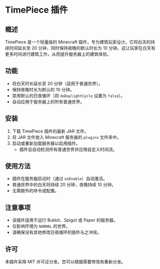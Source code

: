 # TimePiece 插件

## 概述
TimePiece 是一个轻量级的 Minecraft 插件，专为建筑玩家设计。它将白天的持续时间延长至 20 分钟，同时保持夜晚的默认时长为 10 分钟。这让玩家在白天有更多时间进行建筑工作，从而提升服务器上的建筑体验。

## 功能
- 将白天时长延长至 20 分钟（适用于普通世界）。
- 保持夜晚时长为默认的 10 分钟。
- 禁用默认的日夜循环（将 `doDaylightCycle` 设置为 `false`）。
- 自动应用于服务器上的所有普通世界。

## 安装
1. 下载 TimePiece 插件的最新 JAR 文件。
2. 将 JAR 文件放入 Minecraft 服务器的 `plugins` 文件夹中。
3. 启动或重新加载服务器以启用插件。
   - 插件会自动检测所有普通世界并应用自定义时间流。

## 使用方法
- 插件在服务器启动时（通过 `onEnable`）自动激活。
- 普通世界中的白天将持续 20 分钟，夜晚持续 10 分钟。
- 无需额外的命令或配置。

## 注意事项
- 该插件适用于运行 Bukkit、Spigot 或 Paper 的服务器。
- 仅影响环境为 `NORMAL` 的世界。
- 请确保没有其他修改日夜循环的插件与之冲突。

## 许可
本插件采用 MIT 许可证分发。您可以根据需要修改和重新分发。